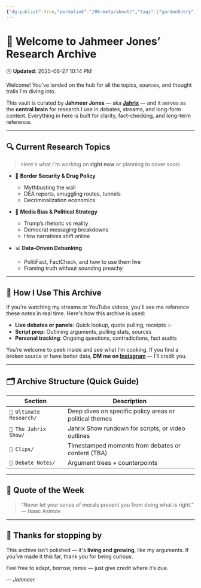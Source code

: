 ```yaml
---
{"dg-publish":true,"permalink":"/06-meta/about/","tags":["gardenEntry"]}
---
```


# 👋 Welcome to Jahmeer Jones’ Research Archive
<p><span>🕒 <strong>Updated:</strong> 2025-06-27 10:14 PM</span></p>
Welcome! You’ve landed on the hub for all the topics, sources, and thought trails I'm diving into.

This vault is curated by **Jahmeer Jones** — aka [**Jahrix**](https://www.youtube.com/@JahrixYT) — and it serves as the **central brain** for research I use in debates, streams, and long-form content. Everything in here is built for clarity, fact-checking, and long-term reference.

---

## 🔍 Current Research Topics

> Here's what I'm working on **right now** or planning to cover soon:

- 🧱 **Border Security & Drug Policy**  
  - Mythbusting the wall  
  - DEA reports, smuggling routes, tunnels  
  - Decriminalization economics

- 🧠 **Media Bias & Political Strategy**  
  - Trump’s rhetoric vs reality  
  - Democrat messaging breakdowns  
  - How narratives shift online

- 📊 **Data-Driven Debunking**  
  - PolitiFact, FactCheck, and how to use them live  
  - Framing truth without sounding preachy
---

## 🎥 How I Use This Archive

If you're watching my streams or YouTube videos, you'll see me reference these notes in real time. Here's how this archive is used:

- **Live debates or panels**: Quick lookup, quote pulling, receipts 💥  
- **Script prep**: Outlining arguments, pulling stats, sources  
- **Personal tracking**: Ongoing questions, contradictions, fact audits

You’re welcome to peek inside and see what I’m cooking. If you find a broken source or have better data, **DM me on [Instagram](https://www.instagram.com/ineireti/)** — I’ll credit you.

---

## 🗂️ Archive Structure (Quick Guide)

| Section                 | Description                                             |
| ----------------------- | ------------------------------------------------------- |
| `📁 Ultimate Research/` | Deep dives on specific policy areas or political themes |
| `📁 The Jahrix Show/`   | Jahrix Show rundown for scripts, or video outlines      |
| `📁 Clips/`             | Timestamped moments from debates or content (TBA)       |
| `📁 Debate Notes/`      | Argument trees + counterpoints                          |

---

## 🧠 Quote of the Week

> “Never let your sense of morals prevent you from doing what is right.”
> — Isaac Asimov

---

## 🙏 Thanks for stopping by

This archive isn’t polished — it's **living and growing**, like my arguments. If you’ve made it this far, thank you for being curious.

Feel free to adapt, borrow, remix — just give credit where it’s due.

— *Jahmeer*